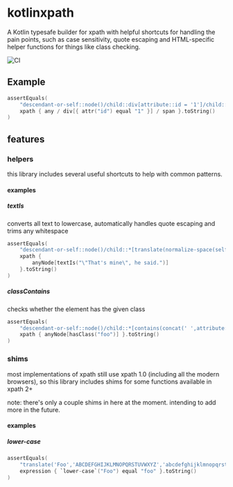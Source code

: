 # kotlinxpath
A Kotlin typesafe builder for xpath with helpful shortcuts for handling the pain points, such as case sensitivity, quote escaping and HTML-specific helper functions for things like class checking.

![CI](https://github.com/DetachHead/xpath-builder/workflows/CI/badge.svg)

## Example
```kotlin
assertEquals(
    "descendant-or-self::node()/child::div[attribute::id = '1']/child::span",
    xpath { any / div[{ attr("id") equal "1" }] / span }.toString()
)
```
## features
### helpers
this library includes several useful shortcuts to help with common patterns.
#### examples
##### textIs
converts all text to lowercase, automatically handles quote escaping and trims any whitespace
```kotlin
assertEquals(
    "descendant-or-self::node()/child::*[translate(normalize-space(self::node()),'ABCDEFGHIJKLMNOPQRSTUVWXYZ','abcdefghijklmnopqrstuvwxyz') = concat('\"That',\"'\",'s mine\", he said.')]",
    xpath {
        anyNode[textIs("\"That's mine\", he said.")]
    }.toString()
)
```
##### classContains
checks whether the element has the given class
```kotlin
assertEquals(
    "descendant-or-self::node()/child::*[contains(concat(' ',attribute::class,' '),' foo ')]",
    xpath { anyNode[hasClass("foo")] }.toString()
)
```
### shims
most implementations of xpath still use xpath 1.0 (including all the modern browsers), so this library includes shims for some functions available in xpath 2+

note: there's only a couple shims in here at the moment. intending to add more in the future.
#### examples
##### lower-case
```kotlin
assertEquals(
    "translate('Foo','ABCDEFGHIJKLMNOPQRSTUVWXYZ','abcdefghijklmnopqrstuvwxyz') = 'foo'",
    expression { `lower-case`("Foo") equal "foo" }.toString()
)
```